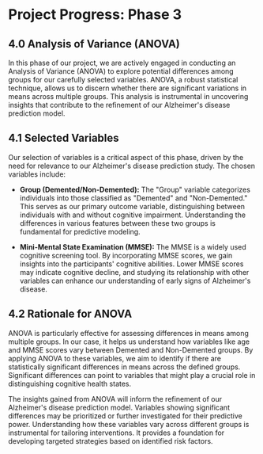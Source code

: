 # Project Progress: Phase 3

## 4.0 Analysis of Variance (ANOVA)

In this phase of our project, we are actively engaged in conducting an Analysis of Variance (ANOVA) to explore potential differences among groups for our carefully selected variables. ANOVA, a robust statistical technique, allows us to discern whether there are significant variations in means across multiple groups. This analysis is instrumental in uncovering insights that contribute to the refinement of our Alzheimer's disease prediction model.

## 4.1 Selected Variables

Our selection of variables is a critical aspect of this phase, driven by the need for relevance to our Alzheimer's disease prediction study. The chosen variables include:

- **Group (Demented/Non-Demented):**
  The "Group" variable categorizes individuals into those classified as "Demented" and "Non-Demented." This serves as our primary outcome variable, distinguishing between individuals with and without cognitive impairment. Understanding the differences in various features between these two groups is fundamental for predictive modeling.

- **Mini-Mental State Examination (MMSE):**
  The MMSE is a widely used cognitive screening tool. By incorporating MMSE scores, we gain insights into the participants' cognitive abilities. Lower MMSE scores may indicate cognitive decline, and studying its relationship with other variables can enhance our understanding of early signs of Alzheimer's disease.

## 4.2 Rationale for ANOVA

ANOVA is particularly effective for assessing differences in means among multiple groups. In our case, it helps us understand how variables like age and MMSE scores vary between Demented and Non-Demented groups. By applying ANOVA to these variables, we aim to identify if there are statistically significant differences in means across the defined groups. Significant differences can point to variables that might play a crucial role in distinguishing cognitive health states.

The insights gained from ANOVA will inform the refinement of our Alzheimer's disease prediction model. Variables showing significant differences may be prioritized or further investigated for their predictive power. Understanding how these variables vary across different groups is instrumental for tailoring interventions. It provides a foundation for developing targeted strategies based on identified risk factors.
